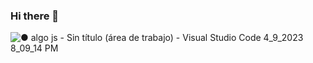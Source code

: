 ### Hi there 👋

<!--
**DFAdrian/DFAdrian** is a ✨ _special_ ✨ repository because its `README.md` (this file) appears on your GitHub profile.

Here are some ideas to get you started:

- 🔭 I’m currently working on ..
- 🌱 I’m currently learning ...
- 👯 I’m looking to collaborate on ...
- 🤔 I’m looking for help with ...
- 💬 Ask me about ...
- 📫 How to reach me: ...
- 😄 Pronouns: ...
- ⚡ Fun fact: ...
-->

![● algo js - Sin título (área de trabajo) - Visual Studio Code 4_9_2023 8_09_14 PM](https://user-images.githubusercontent.com/89099274/230803006-b4983d91-5d27-4ffe-8fca-6cba97c3976c.png)

